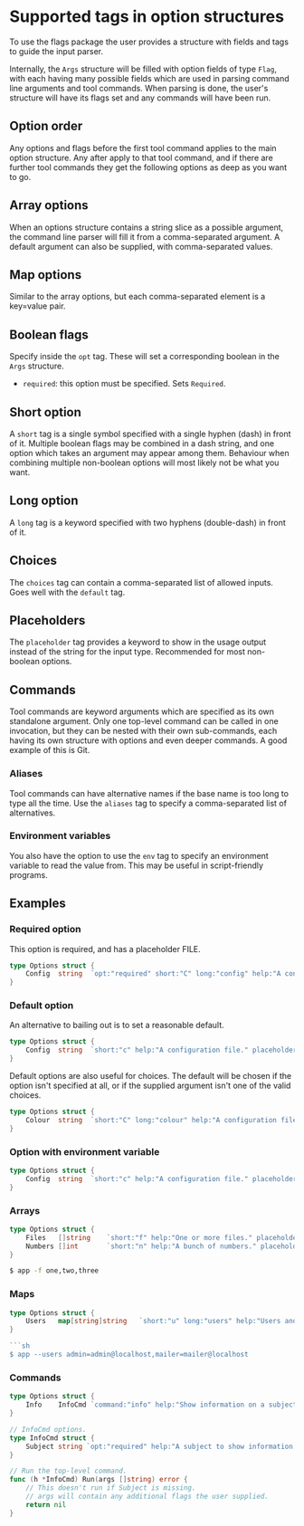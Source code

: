 # Supported tags in option structures
To use the flags package the user provides a structure with fields and tags to guide the input parser.

Internally, the `Args` structure will be filled with option fields of type `Flag`, with each having many possible fields which are used in parsing command line arguments and tool commands. When parsing is done, the user's structure will have its flags set and any commands will have been run.

## Option order
Any options and flags before the first tool command applies to the main option structure. Any after apply to that tool command, and if there are further tool commands they get the following options as deep as you want to go.

## Array options
When an options structure contains a string slice as a possible argument, the command line parser will fill it from a comma-separated argument. A default argument can also be supplied, with comma-separated values.

## Map options
Similar to the array options, but each comma-separated element is a key=value pair.

## Boolean flags
Specify inside the `opt` tag. These will set a corresponding boolean in the `Args` structure.

- `required`: this option must be specified. Sets `Required`.

## Short option
A `short` tag is a single symbol specified with a single hyphen (dash) in front of it. Multiple boolean flags may be combined in a dash string, and one option which takes an argument may appear among them. Behaviour when combining multiple non-boolean options will most likely not be what you want.

## Long option
A `long` tag is a keyword specified with two hyphens (double-dash) in front of it.

## Choices
The `choices` tag can contain a comma-separated list of allowed inputs. Goes well with the `default` tag.

## Placeholders
The `placeholder` tag provides a keyword to show in the usage output instead of the string for the input type. Recommended for most non-boolean options.

## Commands
Tool commands are keyword arguments which are specified as its own standalone argument. Only one top-level command can be called in one invocation, but they can be nested with their own sub-commands, each having its own structure with options and even deeper commands. A good example of this is Git.

### Aliases
Tool commands can have alternative names if the base name is too long to type all the time. Use the `aliases` tag to specify a comma-separated list of alternatives.

### Environment variables
You also have the option to use the `env` tag to specify an environment variable to read the value from. This may be useful in script-friendly programs.

## Examples

### Required option
This option is required, and has a placeholder FILE.

```go
type Options struct {
	Config	string	`opt:"required" short:"C" long:"config" help:"A configuration file." placeholder:"FILE"`
}
```

### Default option
An alternative to bailing out is to set a reasonable default.

```go
type Options struct {
	Config	string	`short:"c" help:"A configuration file." placeholder:"FILE" default:"config.json"`
}
```

Default options are also useful for choices. The default will be chosen if the option isn't specified at all, or if the supplied argument isn't one of the valid choices.

```go
type Options struct {
	Colour	string	`short:"C" long:"colour" help:"A configuration file." choices:"red,green,blue" default:"blue"`
}
```

### Option with environment variable
```go
type Options struct {
	Config	string	`short:"c" help:"A configuration file." placeholder:"FILE" default:"config.json" key:"APP_CONFIG"`
}
```

### Arrays
```go
type Options struct {
	Files	[]string	`short:"f" help:"One or more files." placeholder:"FILE..."`
	Numbers	[]int		`short:"n" help:"A bunch of numbers." placeholder:"N..." default:"1,2,3"`
}
```

```sh
$ app -f one,two,three
```

### Maps
```go
type Options struct {
	Users	map[string]string	`short:"u" long:"users" help:"Users and e-mail." placeholder:"USER=EMAIL..."`
}

```sh
$ app --users admin=admin@localhost,mailer=mailer@localhost
```

### Commands
```go
type Options struct {
	Info	InfoCmd	`command:"info" help:"Show information on a subject." aliases:"i,help"`
}

// InfoCmd options.
type InfoCmd struct {
	Subject string `opt:"required" help:"A subject to show information about."`
}

// Run the top-level command.
func (h *InfoCmd) Run(args []string) error {
	// This doesn't run if Subject is missing.
	// args will contain any additional flags the user supplied.
	return nil
}
```
